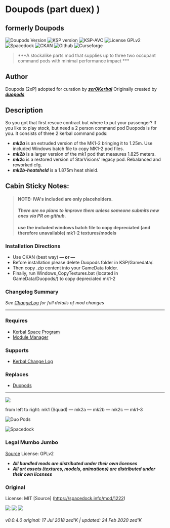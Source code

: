 # Doupods (part duex) )
## formerly Doupods
![Doupods Version](https://img.shields.io/github/v/release/zer0Kerbal/Doupods?include_prereleases?style=plastic)
![KSP version](https://img.shields.io/endpoint?url=https://raw.githubusercontent.com/zer0Kerbal/Doupods/master/json/ksp.json?style=plastic) ![KSP-AVC](https://img.shields.io/badge/KSP-AVC--supported-brightgreen.svg?style=plastic) ![License GPLv2](https://img.shields.io/badge/license-GPLv2-lightgrey?style=plastic)  
![Spacedock](https://img.shields.io/badge/SpaceDock-listed-blue.svg?style=plastic) ![CKAN](https://img.shields.io/badge/CKAN-Indexed-blue.svg?style=plastic) ![Github](https://img.shields.io/badge/Github-Indexed-blue.svg?style=plastic) ![Curseforge](https://img.shields.io/badge/CurseForge-listed-blue.svg?style=plastic)

> ***A stockalike parts mod that supplies up to three two occupant command pods with minimal performance impact *** 
## Author
Doupods [2xP] adopted for curation by ***[zer0Kerbal](https://forum.kerbalspaceprogram.com/index.php?/profile/190933-zer0kerbal/)*** Originally created by [***duopods***](https://spacedock.info/profile/duopods)

## Description
So you got that first rescue contract but where to put your passenger? If you like to play stock, but need a 2 person command pod Duopods is for you. It consists of three 2 kerbal command pods:

- ***mk2a*** is an extruded version of the MK1-2 bringing it to 1.25m. Use included Windows batch file to copy MK1-2 pod files.
- ***mk2b*** is a larger version of the mk1 pod that measures 1.825 meters. 
- ***mk2c*** is a restored version of StarVisions' legacy pod. Rebalanced and reworked cfg.
- ***mk2b-heatsheld*** is a 1.875m heat shield. 


## Cabin Sticky Notes:
> #### NOTE: IVA's included are only placeholders.
>#### *There are no plans to improve them unless someone submits new ones via PR on github.*
> #### use the included windows batch file to copy depreciated (and therefore unavailable) mk1-2 textures/models

### Installation Directions 
- Use CKAN (best way)
**— or —**
- Before installation please delete Duopods folder in KSP/Gamedata/. 
- Then copy .zip content into your GameData folder.
- Finally, run Windows_CopyTextures.bat (located in GameData/Duopods/) to copy depreciated mk1-2

### Changelog Summary
*See [ChangeLog](https://github.com/zer0Kerbal/Doupods/blob/master/Changelog.cfg) for full details of mod changes*
<hr>

### Requires 
- [Kerbal Space Program](https://kerbalspaceprogram.com)
- [Module Manager](https://forum.kerbalspaceprogram.com/index.php?/topic/50533-*)

### Supports
- [Kerbal Change Log](https://forum.kerbalspaceprogram.com/index.php?/topic/179207-*)

### Replaces
- [Duopods](https://github.com/KSP-CKAN/NetKAN/blob/4fd28bb308cfadc0ffd63c6f37d38785b42a839c/NetKAN/Doupods.frozen)
<hr>

<a href="https://forum.kerbalspaceprogram.com/index.php?/topic/83212-*" target="_blank"><img src="https://i.imgur.com/YdYfStN.jpg"/></a>

from left to right:
mk1 (Squad) — mk2a — mk2b — mk2c — mk1-3

![Duo Pods](https://raw.githubusercontent.com/zer0Kerbal/Doupods/master/img/lineup.png)

![Spacedock](https://spacedock.info/content/duopods_10573/Duopods/Duopods-1487592068.7861338.png)

### Legal Mumbo Jumbo
[Source](https://github.com/zer0Kerbal/Doupods)
License: GPLv2
- ***All bundled mods are distributed under their own licenses***<br>
- ***All art assets (textures, models, animations) are distributed under their own licenses***  

### Original
License: MIT
[Source] (https://spacedock.info/mod/1222)

<a href="https://github.com/zer0Kerbal/Doupods/releases/latest" target="_blank"><img src="https://i.imgur.com/RE4Ppr9.png"/></a>
<a href="https://spacedock.info/mod/2357" target="_blank"><img src="https://i.imgur.com/m0a7tn2.png"/></a>
<a href="https://www.curseforge.com/kerbal/ksp-mods/duopods" target="_blank"><img src="https://i.postimg.cc/RZNyB5vP/Download-On-Curse.png"/></a>  
###### v0.0.4.0 original: 17 Jul 2018 zed'K | updated: 24 Feb 2020 zed'K
<!--
CC BY-NC-SA-4.0
zer0Kerbal-->